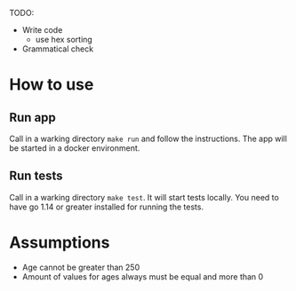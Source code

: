 TODO:
-   Write code
    - use hex sorting
- Grammatical check
    
# How to use
## Run app
Call in a warking directory `make run` and follow the instructions. 
The app will be started in a docker environment.

## Run tests
Call in a warking directory `make test`. It will start tests locally.
You need to have go 1.14 or greater installed for running the tests. 


# Assumptions
- Age cannot be greater than 250
- Amount of values for ages always must be equal and more than 0
            
    